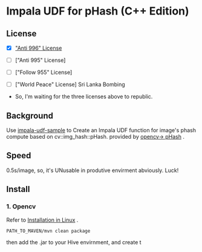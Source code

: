 # Impala UDF for pHash (C++ Edition)


## License
- [x] ["Anti 996" License](https://github.com/996icu/996.ICU/blob/master/LICENSE)
- [ ] ["Anti 995" License]
- [ ] ["Follow 955" License]
- [ ] ["World Peace" License] Sri Lanka Bombing


- So, I'm waiting for the three licenses above to republic.


## Background

Use [impala-udf-sample](https://github.com/cloudera/impala-udf-samples) to Create an Impala UDF function for image's phash compute based on cv::img_hash::pHash.
provided by  [opencv-> pHash](https://docs.opencv.org/4.1.0/df/d4e/classcv_1_1img__hash_1_1PHash.html) .






## Speed

0.5s/image, so, it's UNusable in produtive envirment abviously.
Luck!


## Install

### 1. Opencv

Refer to [Installation in Linux](https://docs.opencv.org/4.1.0/d7/d9f/tutorial_linux_install.html) .




```shell
PATH_TO_MAVEN/mvn clean package
```

then add the .jar to your Hive envirnment, and create t

